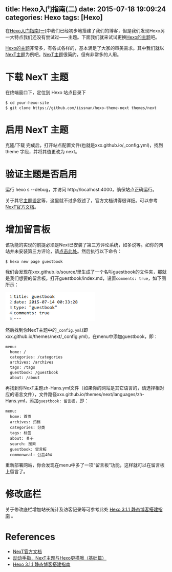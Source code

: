 title: Hexo入门指南(二)
date: 2015-07-18 19:09:24
categories: Hexo
tags: [Hexo]
---
在[Hexo入门指南(一)][url]中我们已经初步地搭建了我们的博客，但是我们发现Hexo另一大特点我们还没有尝试过——主题。下面我们就来试试更换[Hexo的主题](https://hexo.io/themes/)吧。

[url]: /2015/07/12/Hexo入门指南(一)/

[Hexo的主题](https://hexo.io/themes/)非常多，有各式各样的，基本满足了大家的审美需求。其中我们就以[NexT主题](http://theme-next.iissnan.com/)为例吧。[NexT主题](http://theme-next.iissnan.com/)很简约，但有非常多的人用。

下载 NexT 主题
=============
在终端窗口下，定位到 Hexo 站点目录下

	$ cd your-hexo-site
	$ git clone https://github.com/iissnan/hexo-theme-next themes/next

启用 NexT 主题
============
克隆/下载 完成后，打开站点配置文件(也就是xxx.github.io/_config.yml)，找到 theme 字段，并将其值更改为 next。

验证主题是否启用
=============
运行 hexo s --debug，并访问 http://localhost:4000，确保站点正确运行。

关于其它[主题设定](http://theme-next.iissnan.com/five-minutes-setup.html)等，这里就不过多叙述了，官方文档讲得很详细。可以参考[NexT官方文档](http://theme-next.iissnan.com/)。

增加留言板
=========
该功能的实现的前提必须是Next已安装了第三方评论系统，如多说等。如你的网站并未安装第三方评论，请[点击此处](http://theme-next.iissnan.com/third-party-services.html)。然后执行以下命令：

	$ hexo new page guestbook

我们会发现在xxx.github.io/source/里生成了一个名叫guestbook的文件夹，那就是我们想要的留言板。打开guestbook/index.md，设置`comments: true`，如下图所示：

![这里写图片描述](/uploads/20150718/20150718193734.png)

然后找到你NexT主题中的`_config.yml`(即xxx.github.io/themes/next/_config.yml)，在menu中添加guestbook，即：

	menu:
	  home: /
	  categories: /categories
	  archives: /archives
	  tags: /tags
	  guestbook: /guestbook
	  about: /about

再找到你NexT主题zh-Hans.yml文件（如果你的网站是其它语言的，请选择相对应的语言文件），文件路径xxx.github.io/themes/next/languages/zh-Hans.yml，添加`guestbook: 留言板`，即：

	menu:
	  home: 首页
	  archives: 归档
	  categories: 分类
	  tags: 标签
	  about: 关于
	  search: 搜索
	  guestbook: 留言板
	  commonweal: 公益404

重新部署网站，你会发现在menu中多了一项“留言板”功能，这样就可以在留言板上留言了。

修改底栏
================
关于修改底栏增加站长统计及访客记录等可参考此处 [Hexo 3.1.1 静态博客搭建指南](http://lovenight.github.io/2015/11/10/Hexo-3-1-1-%E9%9D%99%E6%80%81%E5%8D%9A%E5%AE%A2%E6%90%AD%E5%BB%BA%E6%8C%87%E5%8D%97/) 。

References
===========
* [NexT官方文档](http://theme-nekxt.iissnan.com/)
* [动动手指，NexT主题与Hexo更搭哦（基础篇）](http://www.arao.me/2015/hexo-next-theme-optimize-base/)
* [Hexo 3.1.1 静态博客搭建指南](http://lovenight.github.io/2015/11/10/Hexo-3-1-1-%E9%9D%99%E6%80%81%E5%8D%9A%E5%AE%A2%E6%90%AD%E5%BB%BA%E6%8C%87%E5%8D%97/)